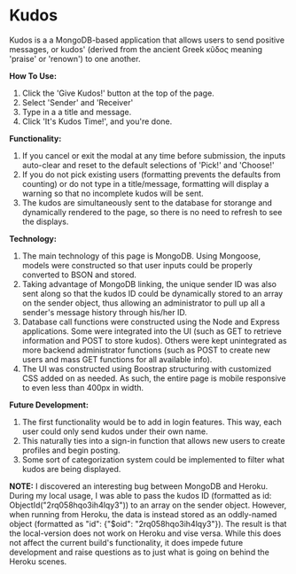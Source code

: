 # Kudos

Kudos is a a MongoDB-based application that allows users to send positive messages, or kudos' (derived from the ancient Greek  κῦδος meaning 'praise' or 'renown') to one another. 

**How To Use:**
  1. Click the 'Give Kudos!' button at the top of the page.
  2. Select 'Sender' and 'Receiver'
  3. Type in a a title and message.
  4. Click 'It's Kudos Time!', and you're done.
  
**Functionality:**
  1. If you cancel or exit the modal at any time before submission, the inputs auto-clear and reset to the default selections of 'Pick!'        and 'Choose!'
  2. If you do not pick existing users (formatting prevents the defaults from counting) or do not type in a title/message, formatting        will display a warning so that no incomplete kudos will be sent.
  3. The kudos are simultaneously sent to the database for storange and dynamically rendered to the page, so there is no need to refresh to      see the displays.
  
 **Technology:**
  1. The main technology of this page is MongoDB. Using Mongoose, models were constructed so that user inputs could be properly         converted to BSON and stored. 
  2. Taking advantage of MongoDB linking, the unique sender ID was also sent along so that the kudos ID could be dynamically stored to an array on the sender object, thus allowing an administrator to pull up all a sender's message history through his/her ID.
  3. Database call functions were constructed using the Node and Express applications. Some were integrated into the UI (such as GET to  retrieve information and POST to store kudos). Others were kept unintegrated as more backend administrator functions (such as POST to      create new users and mass GET functions for all available info).
  4. The UI was constructed using Boostrap structuring with customized CSS added on as needed. As such, the entire page is mobile responsive to even less than 400px in width.
  
**Future Development:**
1. The first functionality would be to add in login features. This way, each user could only send kudos under their own name.
2. This naturally ties into a sign-in function that allows new users to create profiles and begin posting.
3. Some sort of categorization system could be implemented to filter what kudos are being displayed.
  
  **NOTE:** 
  I discovered an interesting bug between MongoDB and Heroku. During my local usage, I was able to pass the kudos ID (formatted as         id: ObjectId("2rq058hqo3ih4lqy3")) to an array on the sender object. However, when running from Heroku, the data is instead             stored as an oddly-named object (formatted as "id": {"$oid": "2rq058hqo3ih4lqy3"}). The result is that the local-version does           not work on Heroku and vise versa. While this does not affect the current build's functionality, it does impede future                   development and raise questions as to just what is going on behind the Heroku scenes.
